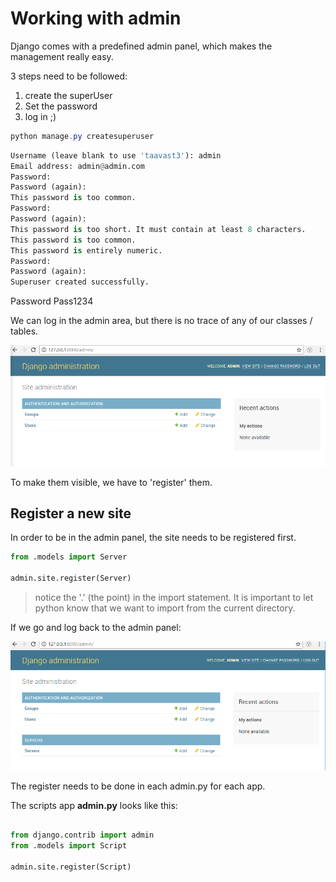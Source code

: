 # Working with admin

Django comes with a predefined admin panel, which makes the management really easy.

3 steps need to be followed:

1. create the superUser
2. Set the password
3. log in ;)


```Powershell
python manage.py createsuperuser
```

```Python
Username (leave blank to use 'taavast3'): admin
Email address: admin@admin.com
Password:
Password (again):
This password is too common.
Password:
Password (again):
This password is too short. It must contain at least 8 characters.
This password is too common.
This password is entirely numeric.
Password:
Password (again):
Superuser created successfully.
```

Password Pass1234

We can log in the admin area, but there is no trace of any of our classes / tables.

![full admin panel](/images/2017-10-18_23-34-13.png)

To make them visible, we have to 'register' them.

## Register a new site

In order to be in the admin panel, the site needs to be registered first.

```Python
from .models import Server

admin.site.register(Server)
```

> notice the '.' (the point) in the import statement. It is important to let python know that we want to import from the current directory.

If we go and log back to the admin panel:

![full admin panel](/images/2017-10-18_23-31-04.png)

The register needs to be done in each admin.py for each app.

The scripts app **admin.py** looks like this:

```python

from django.contrib import admin
from .models import Script

admin.site.register(Script)

```